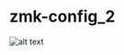 # zmk-config_2
![alt text](https://github.com/d1One/zmk-config_0/blob/main/simple-8x8-1.jpg?raw=true)
